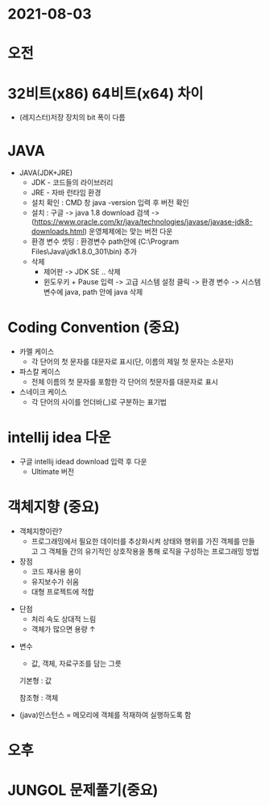 # 2021-08-03 

# 오전

# 32비트(x86) 64비트(x64) 차이
+ (레지스터)저장 장치의 bit 폭이 다름

# JAVA
+ JAVA(JDK+JRE)
    - JDK - 코드들의 라이브러리
    - JRE - 자바 런타임 환경
    - 설치 확인 : CMD 창 java -version 입력 후 버전 확인
    - 설치 : 구글 -> java 1.8 download 검색 -> (https://www.oracle.com/kr/java/technologies/javase/javase-jdk8-downloads.html) 운영체제에는 맞는 버전 다운
    - 환경 변수 셋팅 : 환경변수 path안에 (C:\Program Files\Java\jdk1.8.0_301\bin) 추가
    - 삭제
        - 제어판 -> JDK SE .. 삭제
        - 윈도우키 + Pause 입력 -> 고급 시스템 설정 클릭 -> 환경 변수 -> 시스템 변수에 java, path 안에 java 삭제

# Coding Convention (중요)
+ 카멜 케이스
    - 각 단어의 첫 문자를 대문자로 표시(단, 이름의 제일 첫 문자는 소문자)
+ 파스칼 케이스
    - 전체 이름의 첫 문자를 포함한 각 단어의 첫문자를 대문자로 표시
+ 스네이크 케이스
    - 각 단어의 사이를 언더바(_)로 구분하는 표기법

# intellij idea 다운
+ 구글 intellij idead download 입력 후 다운
    - Ultimate 버전

# 객체지향 (중요)
+ 객체지향이란?
    - 프로그래밍에서 필요한 데이터를 추상화시켜 상태와 행위를 가진 객체를 만들고 그 객체들 간의 유기적인 상호작용을 통해 로직을 구성하는 프로그래밍 방법
+ 장점
    - 코드 재사용 용이
    - 유지보수가 쉬움
    - 대형 프로젝트에 적합
- 단점
    - 처리 속도 상대적 느림
    - 객체가 많으면 용량 ↑

+ 변수
    - 값, 객체, 자료구조를 담는 그릇

    기본형 : 값

    참조형 : 객체
+ (java)인스턴스 = 메모리에 객체를 적재하여 실행하도록 함

# 오후
# JUNGOL 문제풀기(중요)